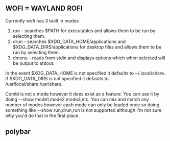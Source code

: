 

## WOFI = WAYLAND ROFI 

Currently wofi has 3 built in modes

1.
    run - searches $PATH for executables and allows them to be run by selecting them.
2.
    drun - searches $XDG_DATA_HOME/applications and $XDG_DATA_DIRS/applications for desktop files and allows them to be run by selecting them.
3.
    dmenu - reads from stdin and displays options which when selected will be output to stdout. 

In the event $XDG_DATA_HOME is not specified it defaults to ~/.local/share. If $XDG_DATA_DIRS is not specified it defaults to /usr/local/share:/usr/share.

Combi is not a mode however it does exist as a feature. You can use it by doing --show mode1,mode2,mode3,etc. You can mix and match any number of modes however each mode can only be loaded once so doing something like --show run,drun,run is not supported although I'm not sure why you'd do that in the first place.


## polybar

